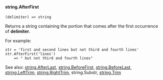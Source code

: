 #### string.AfterFirst

``` suneido
(delimiter) => string
```

Returns a string containing the portion that comes after the first occurrence of **delimiter**.

For example:

``` suneido
str = 'first and second lines but not third and fourth lines'
str.AfterFirst('lines')
    => " but not third and fourth lines"
```


See also:
[string.AfterLast](<string.AfterLast.md>),
[string.BeforeFirst](<string.BeforeFirst.md>),
[string.BeforeLast](<string.BeforeLast.md>),
[string.LeftTrim](<string.LeftTrim.md>),
[string.RightTrim](<string.RightTrim.md>),
string.Substr,
[string.Trim](<string.Trim.md>)
